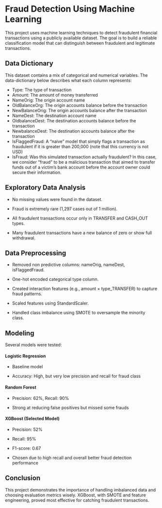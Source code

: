 # Fraud Detection Using Machine Learning

This project uses machine learning techniques to detect fraudulent financial transactions using a publicly available dataset. The goal is to build a reliable classification model that can distinguish between fraudulent and legitimate transactions.

## Data Dictionary

This dataset contains a mix of categorical and numerical variables. The data-dictionary below describes what each column represents:

* Type: The type of transaction   
* Amount: The amount of money transferred   
* NameOrig: The origin account name  
* OldBalanceOrg: The origin accounts balance before the transaction 
* NewBalanceOrig: The origin accounts balance after the transaction   
* NameDest: The destination account name   
* OldbalanceDest: The destination accounts balance before the transaction 
* NewbalanceDest: The destination accounts balance after the transaction 
* IsFlaggedFraud: A “naive” model that simply flags a transaction as fraudulent if it is greater than 200,000 (note that this currency is not USD)   
* IsFraud: Was this simulated transaction actually fraudulent? In this case, we consider “fraud” to be a malicious transaction that aimed to transfer funds out of a victim’s bank account before the account owner could secure their information.   


## Exploratory Data Analysis 

- No missing values were found in the dataset.

- Fraud is extremely rare (1,297 cases out of 1 million).

- All fraudulent transactions occur only in TRANSFER and CASH_OUT types.

- Many fraudulent transactions have a new balance of zero or show full withdrawal.

## Data Preprocessing

- Removed non predictive columns: nameOrig, nameDest, isFlaggedFraud.

- One-hot encoded categorical type column.

- Created interaction features (e.g., amount × type_TRANSFER) to capture fraud patterns.

- Scaled features using StandardScaler.

- Handled class imbalance using SMOTE to oversample the minority class.

## Modeling

Several models were tested:

#### Logistic Regression

* Baseline model

 * Accuracy: High, but very low precision and recall for fraud class 

#### Random Forest

* Precision: 62%, Recall: 90%

* Strong at reducing false positives but missed some frauds

#### XGBoost (Selected Model)

* Precision: 52%

* Recall: 95%

* F1-score: 0.67

* Chosen due to high recall and overall better fraud detection performance


## Conclusion

This project demonstrates the importance of handling imbalanced data and choosing evaluation metrics wisely. XGBoost, with SMOTE and feature engineering, proved most effective for catching fraudulent transactions.